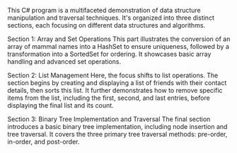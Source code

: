 This C# program is a multifaceted demonstration of data structure manipulation and traversal techniques. It's organized into three distinct sections, each focusing on different data structures and algorithms.

Section 1: Array and Set Operations
This part illustrates the conversion of an array of mammal names into a HashSet to ensure uniqueness, followed by a transformation into a SortedSet for ordering. It showcases basic array handling and advanced set operations.

Section 2: List Management
Here, the focus shifts to list operations. The section begins by creating and displaying a list of friends with their contact details, then sorts this list. It further demonstrates how to remove specific items from the list, including the first, second, and last entries, before displaying the final list and its count.

Section 3: Binary Tree Implementation and Traversal
The final section introduces a basic binary tree implementation, including node insertion and tree traversal. It covers the three primary tree traversal methods: pre-order, in-order, and post-order. 
